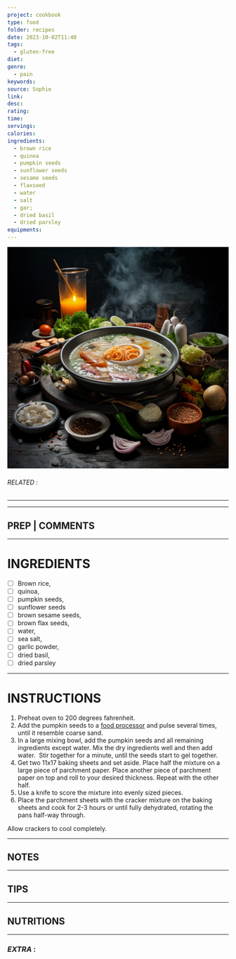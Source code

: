 ```yaml
---
project: cookbook
type: food
folder: recipes
date: 2023-10-02T11:40
tags:
  - gluten-free
diet: 
genre:
  - pain
keywords: 
source: Sophie
link: 
desc: 
rating: 
time: 
servings: 
calories: 
ingredients:
  - brown rice
  - quinoa
  - pumpkin seeds
  - sunflower seeds
  - sesame seeds
  - flaxseed
  - water
  - salt
  - gar;
  - dried basil
  - dried parsley
equipments:
---
```


![IMAGE](_default.png)

###### *RELATED* : 
---


---
## PREP | COMMENTS



---
# INGREDIENTS

- [ ] Brown rice, 
- [ ] quinoa,
- [ ] pumpkin seeds,
- [ ] sunflower seeds
- [ ] brown sesame seeds, 
- [ ] brown flax seeds, 
- [ ] water, 
- [ ] sea salt, 
- [ ] garlic powder, 
- [ ] dried basil, 
- [ ] dried parsley

---
# INSTRUCTIONS

1. Preheat oven to 200 degrees fahrenheit.
2. Add the pumpkin seeds to a [food processor](http://amzn.to/1QsB93m) and pulse several times, until it resemble coarse sand.
3. In a large mixing bowl, add the pumpkin seeds and all remaining ingredients except water. Mix the dry ingredients well and then add water.  Stir together for a minute, until the seeds start to gel together.
4. Get two 11x17 baking sheets and set aside. Place half the mixture on a large piece of parchment paper. Place another piece of parchment paper on top and roll to your desired thickness. Repeat with the other half.
5. Use a knife to score the mixture into evenly sized pieces.
6. Place the parchment sheets with the cracker mixture on the baking sheets and cook for 2-3 hours or until fully dehydrated, rotating the pans half-way through.

Allow crackers to cool completely.

---
## NOTES



---
## TIPS



---
## NUTRITIONS



---
### *EXTRA* :



